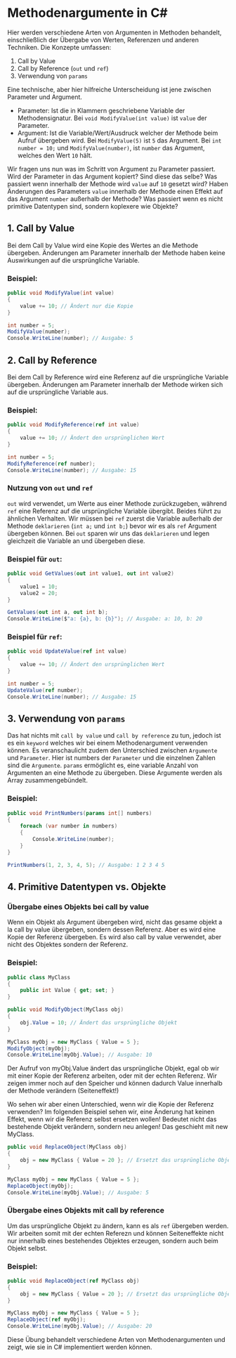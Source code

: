 # Methodenargumente in C#

Hier werden verschiedene Arten von Argumenten in Methoden behandelt, einschließlich der Übergabe von Werten, Referenzen und anderen Techniken. Die Konzepte umfassen:

1. Call by Value
2. Call by Reference (`out` und `ref`)
3. Verwendung von `params`

Eine technische, aber hier hilfreiche Unterscheidung ist jene zwischen Parameter und Argument.
* Parameter: Ist die in Klammern geschriebene Variable der Methodensignatur. Bei ``void ModifyValue(int value)`` ist ``value`` der Parameter.
* Argument: Ist die Variable/Wert/Ausdruck welcher der Methode beim Aufruf übergeben wird. Bei ``ModifyValue(5)`` ist ``5`` das Argument. Bei ``int number = 10;`` und ``ModifyValue(number)``, ist ``number`` das Argument, welches den Wert ``10`` hält.

Wir fragen uns nun was im Schritt von Argument zu Parameter passiert. Wird der Parameter in das Argument kopiert? Sind diese das selbe? Was passiert wenn innerhalb der Methode wird ``value`` auf ``10`` gesetzt wird? Haben Änderungen des Parameters ``value`` innerhalb der Methode einen Effekt auf das Argument ``number`` außerhalb der Methode? Was passiert wenn es nicht primitive Datentypen sind, sondern koplexere wie Objekte? 

## 1. Call by Value
Bei dem Call by Value wird eine Kopie des Wertes an die Methode übergeben. Änderungen am Parameter innerhalb der Methode haben keine Auswirkungen auf die ursprüngliche Variable.

### Beispiel:
```csharp
public void ModifyValue(int value)
{
    value += 10; // Ändert nur die Kopie
}

int number = 5;
ModifyValue(number);
Console.WriteLine(number); // Ausgabe: 5
```

## 2. Call by Reference

Bei dem Call by Reference wird eine Referenz auf die ursprüngliche Variable übergeben. Änderungen am Parameter innerhalb der Methode wirken sich auf die ursprüngliche Variable aus.

### Beispiel:
```csharp
public void ModifyReference(ref int value)
{
    value += 10; // Ändert den ursprünglichen Wert
}

int number = 5;
ModifyReference(ref number);
Console.WriteLine(number); // Ausgabe: 15
```

### Nutzung von `out` und `ref`

`out` wird verwendet, um Werte aus einer Methode zurückzugeben, während `ref` eine Referenz auf die ursprüngliche Variable übergibt.
Beides führt zu ähnlichen Verhalten. Wir müssen bei `ref` zuerst die Variable außerhalb der Methode `deklarieren` (`int a;` und `int b;`) bevor wir es als `ref` Argument übergeben können.
Bei `out` sparen wir uns das `deklarieren` und legen gleichzeit die Variable an und übergeben diese.
### Beispiel für `out`:
```csharp
public void GetValues(out int value1, out int value2)
{
    value1 = 10;
    value2 = 20;
}

GetValues(out int a, out int b);
Console.WriteLine($"a: {a}, b: {b}"); // Ausgabe: a: 10, b: 20
```

### Beispiel für `ref`:
```csharp
public void UpdateValue(ref int value)
{
    value += 10; // Ändert den ursprünglichen Wert
}

int number = 5;
UpdateValue(ref number);
Console.WriteLine(number); // Ausgabe: 15
```

## 3. Verwendung von `params`
Das hat nichts mit `call by value` und `call by reference` zu tun, jedoch ist es ein `keyword` welches wir bei einem Methodenargument verwenden können.
Es veranschaulicht zudem den Unterschied zwischen `Argumente` und `Parameter`. Hier ist numbers der `Parameter` und die einzelnen Zahlen sind die `Argumente`.
`params` ermöglicht es, eine variable Anzahl von Argumenten an eine Methode zu übergeben. Diese Argumente werden als Array zusammengebündelt.

### Beispiel:
```csharp
public void PrintNumbers(params int[] numbers)
{
    foreach (var number in numbers)
    {
        Console.WriteLine(number);
    }
}

PrintNumbers(1, 2, 3, 4, 5); // Ausgabe: 1 2 3 4 5
```

## 4. Primitive Datentypen vs. Objekte

### Übergabe eines Objekts bei call by value
Wenn ein Objekt als Argument übergeben wird, nicht das gesame objekt a la call by value übergeben, sondern dessen Referenz. Aber es wird eine Kopie der Referenz übergeben. Es wird also call by value verwendet, aber nicht des Objektes sondern der Referenz. 

### Beispiel:
```csharp
public class MyClass
{
    public int Value { get; set; }
}

public void ModifyObject(MyClass obj)
{
    obj.Value = 10; // Ändert das ursprüngliche Objekt
}

MyClass myObj = new MyClass { Value = 5 };
ModifyObject(myObj);
Console.WriteLine(myObj.Value); // Ausgabe: 10
```

Der Aufruf von myObj.Value ändert das ursprüngliche Objekt, egal ob wir mit einer Kopie der Referenz arbeiten, oder mit der echten Referenz. Wir zeigen immer noch auf den Speicher und können dadurch Value innerhalb der Methode verändern (Seiteneffekt!)

Wo sehen wir aber einen Unterschied, wenn wir die Kopie der Referenz verwenden?
Im folgenden Beispiel sehen wir, eine Änderung hat keinen Effekt, wenn wir die Referenz selbst ersetzen wollen! Bedeutet nicht das bestehende Objekt verändern, sondern neu anlegen!
Das geschieht mit new MyClass.
```csharp
public void ReplaceObject(MyClass obj)
{
    obj = new MyClass { Value = 20 }; // Ersetzt das ursprüngliche Objekt
}

MyClass myObj = new MyClass { Value = 5 };
ReplaceObject(myObj);
Console.WriteLine(myObj.Value); // Ausgabe: 5
```

### Übergabe eines Objekts mit call by reference
Um das ursprüngliche Objekt zu ändern, kann es als `ref` übergeben werden. Wir arbeiten somit mit der echten Referezn und können Seiteneffekte nicht nur innerhalb eines bestehendes Objektes erzeugen, sondern auch beim Objekt selbst.

### Beispiel:
```csharp
public void ReplaceObject(ref MyClass obj)
{
    obj = new MyClass { Value = 20 }; // Ersetzt das ursprüngliche Objekt
}

MyClass myObj = new MyClass { Value = 5 };
ReplaceObject(ref myObj);
Console.WriteLine(myObj.Value); // Ausgabe: 20
```

Diese Übung behandelt verschiedene Arten von Methodenargumenten und zeigt, wie sie in C# implementiert werden können.